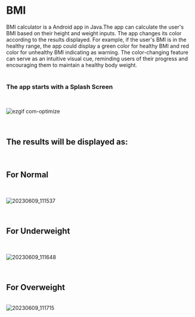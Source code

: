 # BMI

BMI calculator is a Android app in Java.The app can calculate the user's
BMI based on their height and weight inputs. The app changes its color
according to the results displayed. For example, if the user's BMI is in the
healthy range, the app could display a green color for healthy BMI and
red color for unhealthy BMI indicating as warning. The color-changing feature
can serve as an intuitive visual cue, reminding users of their progress
and encouraging them to maintain a healthy body weight.<br>
<br>  

### The app starts with a Splash Screen</br>

<br>

![ezgif com-optimize](https://github.com/skrShailesh/BMI/assets/114929285/4e6e40e7-db42-4eb5-ae02-1a3720d2d4f9)
</br>

<br>   

## The results will be displayed as: 

</br>

## For Normal
<br>

![20230609_111537](https://github.com/skrShailesh/BMI/assets/114929285/368ebec6-f95a-4abf-9070-57bc471a3ed2)

</br>

## For Underweight
<br>

![20230609_111648](https://github.com/skrShailesh/BMI/assets/114929285/265d11e0-7010-4dd2-92b4-c6b99922dab9)

</br>

## For Overweight
<br>![20230609_111715](https://github.com/skrShailesh/BMI_Calculater/assets/114929285/6bc52110-caaa-4038-a3dd-7543d546fa46)

</br>




